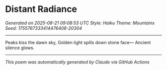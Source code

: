 # Distant Radiance

*Generated on 2025-08-21 09:08:53 UTC*
*Style: Haiku*
*Theme: Mountains*
*Seed: 1755767333414476408-20304*

---

Peaks kiss the dawn sky,
Golden light spills down stone face—
Ancient silence glows.

---

*This poem was automatically generated by Claude via GitHub Actions*